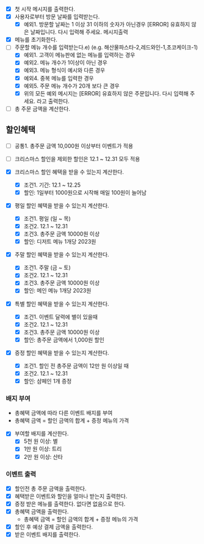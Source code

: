 - [x] 첫 시작 메시지를 출력한다.
- [x] 사용자로부터 방문 날짜를 입력받는다.
    - [x] 예외1. 방문할 날짜는 1 이상 31 이하의 숫자가 아닌경우 [ERROR] 유효하지 않은 날짜입니다. 다시 입력해 주세요. 메시지출력
- [x] 메뉴를 초기화한다.
- [ ] 주문할 메뉴 개수를 입력받는다.e) (e.g. 해산물파스타-2,레드와인-1,초코케이크-1)
    - [x] 예외1. 고객이 메뉴판에 없는 메뉴를 입력하는 경우
    - [x] 예외2. 메뉴 개수가 1이상이 아닌 경우
    - [x] 예외3. 메뉴 형식이 예시와 다른 경우
    - [x] 예외4. 중복 메뉴를 입력한 경우
    - [x] 예외5. 주문 메뉴 개수가 20개 보다 큰 경우
    - [x] 위의 모든 예외 메시지는 [ERROR] 유효하지 않은 주문입니다. 다시 입력해 주세요. 라고 출력한다.
- [ ] 총 주문 금액을 계산한다.

## 할인혜택

- [ ] 공통1. 총주문 금액 10,000원 이상부터 이벤트가 적용
- [ ] 크리스마스 할인을 제외한 할인은 12.1 ~ 12.31 모두 적용

- [x] 크리스마스 할인 혜택을 받을 수 있는지 계산한다.
    - [x] 조건1. 기간: 12.1 ~ 12.25
    - [x] 할인: 1일부터 1000원으로 시작해 매일 100원이 늘어남

- [x] 평일 할인 혜택을 받을 수 있는지 계산한다.
    - [x] 조건1. 평일 (일 ~ 목)
    - [x] 조건2. 12.1 ~ 12.31
    - [x] 조건3. 총주문 금액 10000원 이상
    - [x] 할인: 디저트 메뉴 1개당 2023원
- [x] 주말 할인 혜택을 받을 수 있는지 계산한다.
    - [x] 조건1. 주말 (금 ~ 토)
    - [x] 조건2. 12.1 ~ 12.31
    - [x] 조건3. 총주문 금액 10000원 이상
    - [x] 할인: 메인 메뉴 1개당 2023원
- [x] 특별 할인 혜택을 받을 수 있는지 계산한다.
    - [x] 조건1. 이벤트 달력에 별이 있을때
    - [x] 조건2. 12.1 ~ 12.31
    - [x] 조건3. 총주문 금액 10000원 이상
    - [x] 할인: 총주문 금액에서 1,000원 할인
- [x] 증정 할인 혜택을 받을 수 있는지 계산한다.
    - [x] 조건1. 할인 전 총주문 금액이 12만 원 이상일 때
    - [x] 조건2. 12.1 ~ 12.31
    - [x] 할인: 샴페인 1개 증정

### 배지 부여

- 총혜택 금액에 따라 다른 이벤트 배지를 부여
- 총혜택 금액 = 할인 금액의 합계 + 증정 메뉴의 가격
- [x] 부여할 배지를 계산한다.
    - [x] 5천 원 이상: 별
    - [x]  1만 원 이상: 트리
    - [x] 2만 원 이상: 산타

### 이벤트 출력

- [x] 할인전 총 주문 금액을 출력한다.
- [x] 혜택받은 이벤트와 할인을 얼마나 받는지 출력한다.
- [x] 증정 받은 메뉴를 출력한다. 없다면 없음으로 한다.
- [x] 총혜택 금액을 출력한다.
    - 총혜택 금액 = 할인 금액의 합계 + 증정 메뉴의 가격
- [x] 할인 후 예상 결제 금액을 출력한다.
- [x] 받은 이벤트 배지를 출력한다.
